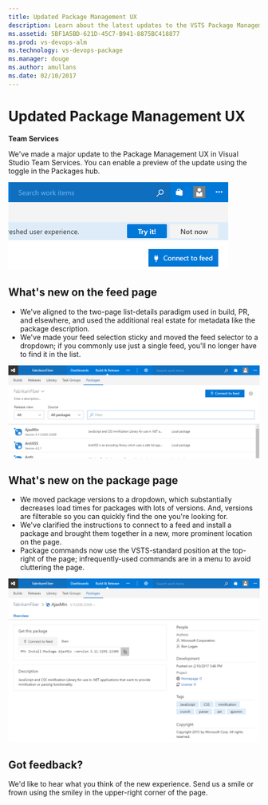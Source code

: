 ```yaml
---
title: Updated Package Management UX
description: Learn about the latest updates to the VSTS Package Management web experience
ms.assetid: 5BF1A5BD-621D-45C7-B941-8875BC418877
ms.prod: vs-devops-alm
ms.technology: vs-devops-package
ms.manager: douge
ms.author: amullans
ms.date: 02/10/2017
---
```


# Updated Package Management UX

**Team Services**

We've made a major update to the Package Management UX in Visual Studio Team Services. You can enable a preview of the update using the toggle in the Packages hub.

![The Try it! button will enable the updated experience](_img/enable-button.png)

## What's new on the feed page

- We've aligned to the two-page list-details paradigm used in build, PR, and elsewhere, and used the additional real estate for metadata like the package description.
- We've made your feed selection sticky and moved the feed selector to a dropdown; if you commonly use just a single feed, you'll no longer have to find it in the list.

![A screenshot of the updated feed page](_img/feed-page.png)
 
## What's new on the package page
- We moved package versions to a dropdown, which substantially decreases load times for packages with lots of versions. And, versions are filterable so you can quickly find the one you're looking for.
- We've clarified the instructions to connect to a feed and install a package and brought them together in a new, more prominent location on the page.
- Package commands now use the VSTS-standard position at the top-right of the page; infrequently-used commands are in a menu to avoid cluttering the page.

![A screenshot of the updated packages page](_img/package-page.png)

## Got feedback?

We'd like to hear what you think of the new experience. Send us a smile or frown using the smiley in the upper-right corner of the page.